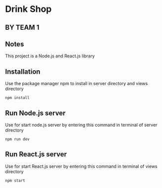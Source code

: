 # **Drink Shop**
**BY TEAM 1**
---


## Notes
This project is a Node.js and React.js library

## Installation
Use the package manager npm to install in server directory and views directory

```
npm install
```

## Run Node.js server
Use for start node.js server by entering this command in terminal of server directory
```
npm run dev
```

## Run React.js server
Use for start React.js server by entering this command in terminal of views directory
```
npm start
```
